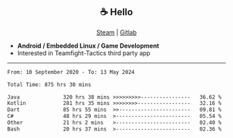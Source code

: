 <h2 align="center"> ☕ Hello </h2>

<p align="center">
  <a href="https://steamcommunity.com/id/Niforances/">Steam</a> |
  <a href="https://gitlab.com/niforances">Gitlab</a>
</p>

 - **Android / Embedded Linux / Game Development**
 - Interested in Teamfight-Tactics third party app

------

<!--START_SECTION:waka-->

```txt
From: 10 September 2020 - To: 13 May 2024

Total Time: 875 hrs 30 mins

Java              320 hrs 38 mins >>>>>>>>>----------------   36.62 %
Kotlin            281 hrs 35 mins >>>>>>>>-----------------   32.16 %
Dart              85 hrs 55 mins  >>-----------------------   09.81 %
C#                48 hrs 29 mins  >------------------------   05.54 %
Other             21 hrs 2 mins   >------------------------   02.40 %
Bash              20 hrs 37 mins  >------------------------   02.36 %
```

<!--END_SECTION:waka-->
